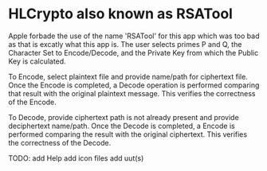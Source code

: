 #  HLCrypto  also known as RSATool

Apple forbade the use of the name 'RSATool' for this app which was too bad as that is excatly what this app is.  The user selects primes P and Q, the Character Set to Encode/Decode, and the Private Key from which the Public Key is calculated.

To Encode, select plaintext file and provide name/path for ciphertext file.  Once the Encode is completed, a Decode operation is performed comparing that result with the original plaintext message.  This verifies the correctness of the Encode.

To Decode, provide ciphertext path is not already present and provide deciphertext name/path.  Once the Decode is completed, a Encode is performed comparing the result with the original ciphertext.  This verifies the correctness of the Decode.

TODO:
    add Help
    add icon files
    add uut(s)
